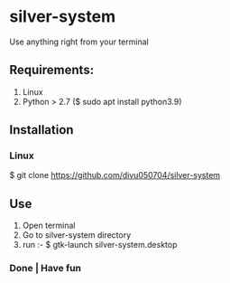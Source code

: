 # silver-system
Use anything right from your terminal
## Requirements:
1. Linux
2. Python > 2.7 ($ sudo apt install python3.9)
## Installation
### Linux
$ git clone https://github.com/divu050704/silver-system
## Use 
1. Open terminal
2. Go to silver-system directory
3. run :- $ gtk-launch silver-system.desktop
### Done | Have fun 

